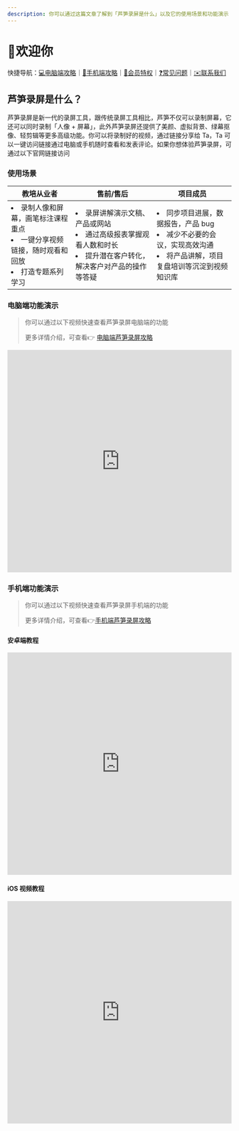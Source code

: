 ```yaml
---
description: 你可以通过这篇文章了解到「芦笋录屏是什么」以及它的使用场景和功能演示
---
```


# 👏欢迎你

快捷导航：[💻电脑端攻略](basic/pc.md)｜[📱手机端攻略](basic/phone.md)｜[🌟会员特权](basic/vip.md)｜[❓常见问题](faq.md)｜[✉️联系我们](contact.md)

## 芦笋录屏是什么？

芦笋录屏是新一代的录屏工具，跟传统录屏工具相比，芦笋不仅可以录制屏幕，它还可以同时录制「人像 + 屏幕」，此外芦笋录屏还提供了美颜、虚拟背景、绿幕抠像、轻剪辑等更多高级功能。你可以将录制好的视频，通过链接分享给 Ta，Ta 可以一键访问链接通过电脑或手机随时查看和发表评论。如果你想体验芦笋录屏，可通过以下官网链接访问

<Link title="芦笋录屏官网——新一代极简视频录制工具" logo="https://lusun.com/logo.png" url="https://lusun.com"></Link>

### 使用场景

| 教培从业者                                                                                                  | 售前/售后                                                                                                                         | 项目成员                                                                                                                            |
| ----------------------------------------------------------------------------------------------------------- | --------------------------------------------------------------------------------------------------------------------------------- | ----------------------------------------------------------------------------------------------------------------------------------- |
| <li>录制人像和屏幕，画笔标注课程重点</li><li>一键分享视频链接，随时观看和回放</li><li>打造专题系列学习</li> | <li>录屏讲解演示文稿、产品或网站</li><li>通过高级报表掌握观看人数和时长</li><li>提升潜在客户转化，解决客户对产品的操作等答疑</li> | <li>同步项目进展，数据报告，产品 bug</li><li>减少不必要的会议，实现高效沟通</li><li>将产品讲解，项目复盘培训等沉淀到视频知识库</li> |

### 电脑端功能演示

> 你可以通过以下视频快速查看芦笋录屏电脑端的功能
>
> 更多详情介绍，可查看👉 [电脑端芦笋录屏攻略](basic/pc.md)

<iframe src="https://lusun.com/embed/?id=nrLsJuK8lZJ" width="100%" height="500px" scrolling="no" border="0" frameborder="no" framespacing="0" allowfullscreen="true"></iframe>

### 手机端功能演示

> 你可以通过以下视频快速查看芦笋录屏手机端的功能
>
> 更多详情介绍，可查看👉[手机端芦笋录屏攻略](basic/phone.md)

#### 安卓端教程

<iframe src="https://lusun.com/embed/?id=KnLIirUaw9b" width="100%" height="500px" scrolling="no" border="0" frameborder="no" framespacing="0" allowfullscreen="true"></iframe>

#### iOS 视频教程

<iframe src="https://lusun.com/embed/?id=UDBTH8prKgU" width="100%" height="500px" scrolling="no" border="0" frameborder="no" framespacing="0" allowfullscreen="true"></iframe>
